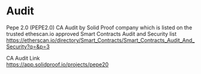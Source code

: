 # Audit
Pepe 2.0 (PEPE2.0) CA Audit by Solid Proof company which is listed on the trusted ethescan.io approved Smart Contracts Audit and Security list
<br>
https://etherscan.io/directory/Smart_Contracts/Smart_Contracts_Audit_And_Security?q=&p=3
<br>

CA Audit Link
<br>
https://app.solidproof.io/projects/pepe20
